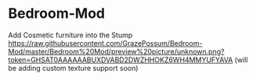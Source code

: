 # Bedroom-Mod

Add Cosmetic furniture into the Stump
https://raw.githubusercontent.com/GrazePossum/Bedroom-Mod/master/Bedroom%20Mod/preview%20picture/unknown.png?token=GHSAT0AAAAAABUXDVABD2DWZHHOKZ6WH4MMYUFYAVA
(will be adding custom texture support soon)
